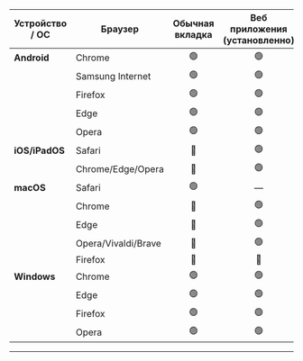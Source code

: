 | Устройство / ОС      | Браузер                | Обычная вкладка | Веб приложения (установленно) |
|----------------------|------------------------|:--------------:|:----------------:|
| **Android**          | Chrome                 |      🟢        |        🟢        |
|                      | Samsung Internet       |      🟢        |        🟢        |
|                      | Firefox                |      🟢        |        🟢        |
|                      | Edge                   |      🟢        |        🟢        |
|                      | Opera                  |      🟢        |        🟢        |
| **iOS/iPadOS**       | Safari                 |      🔴        |        🟢       |
|                      | Chrome/Edge/Opera      |      🔴        |        🟢       |
| **macOS**            | Safari                 |      🟢      |        —         |
|                      | Chrome                 |      🔴        |        🟢        |
|                      | Edge                   |      🔴        |        🟢        |
|                      | Opera/Vivaldi/Brave    |      🔴        |        🟢        |
|                      | Firefox                |      🔴        |        🔴        |
| **Windows**          | Chrome                 |      🟢        |        🟢        |
|                      | Edge                   |      🟢        |        🟢        |
|                      | Firefox                |      🟢        |        🟢        |
|                      | Opera                  |      🟢        |        🟢        |

---